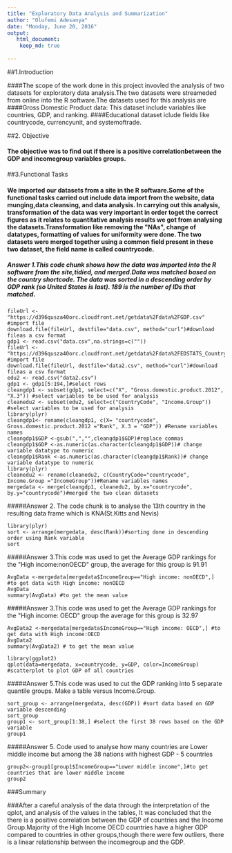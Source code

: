 ```yaml
---
title: "Exploratory Data Analysis and Summarization"
author: "Olufemi Adesanya"
date: "Monday, June 20, 2016"
output: 
   html_document:
    keep_md: true
    
---
```

##1.Introduction

####The scope of the work done in this project invovled the analysis of two datasets for exploratory data analysis.The two datasets were streameded from online into the R software.The datasets used for this analysis are  
####Gross Domestic Product data: This dataset include variables like countries, GDP, and ranking.
####Educational dataset iclude fields like countrycode, currencyunit, and systemoftrade. 

##2. Objective
#### The objective was to find out if there is a positive correlationbetween the GDP  and incomegroup variables groups.

##3.Functional Tasks
#### We imported our datasets from a site in the R software.Some of the functional tasks carried out include  data import from the website, data munging,data cleansing, and data analysis. In carrying out this analysis, transformation of the data was very important in order toget the correct figures as it relates to quantitative analysis results we got from analysing the datasets.Transformation like removing the "NAs", change of datatypes, formatting of values for uniformity were done. The two datasets were merged together using a common field present in these two dataset, the field name is called countrycode.




##### Answer 1.This code chunk shows how the data was imported into the R software from the site,tidied, and merged.Data was matched based on the country shortcode. The data was sorted in a descending order by GDP rank (so United States is last).  189 is the number of IDs that matched.
```{r}
fileUrl <- "https://d396qusza40orc.cloudfront.net/getdata%2Fdata%2FGDP.csv" #import file
download.file(fileUrl, destfile="data.csv", method="curl")#download fileas a csv format
gdp1 <- read.csv("data.csv",na.strings=c(""))
fileUrl <- "https://d396qusza40orc.cloudfront.net/getdata%2Fdata%2FEDSTATS_Country.csv" #import file
download.file(fileUrl, destfile="data2.csv", method="curl")#download fileas a csv format
edu2 <- read.csv("data2.csv")
gdp1 <- gdp1[5:194,]#select rows
cleangdp1 <- subset(gdp1, select=c("X", "Gross.domestic.product.2012", "X.3")) #select variables to be used for analysis
cleanedu2 <- subset(edu2, select=c("CountryCode", "Income.Group")) #select variables to be used for analysis
library(plyr)
cleangdp1<- rename(cleangdp1, c(X= "countrycode", Gross.domestic.product.2012 ="Rank", X.3 = "GDP")) #Rename variables names
cleangdp1$GDP <-gsub(",","",cleangdp1$GDP)#replace commas
cleangdp1$GDP <-as.numeric(as.character(cleangdp1$GDP))# change variable datatype to numeric
cleangdp1$Rank <-as.numeric(as.character(cleangdp1$Rank))# change variable datatype to numeric
library(plyr)
cleanedu2 <- rename(cleanedu2, c(CountryCode="countrycode", Income.Group ="IncomeGroup"))#Rename variables names
mergedata <- merge(cleangdp1, cleanedu2, by.x="countrycode", by.y="countrycode")#merged the two clean datasets
```
#####Answer 2. The code chunk is to analyse the  13th country in the resulting data frame which is  KNA(St.Kitts and Nevis)
```{r}
library(plyr)
sort <- arrange(mergedata, desc(Rank))#sorting done in descending order using Rank variable
sort
```
#####Answer 3.This code was used to get the Average GDP rankings for the "High income:nonOECD" group, the average for this group is 91.91
```{r}
AvgData <-mergedata[mergedata$IncomeGroup=="High income: nonOECD",] #to get data with High income: nonOECD
AvgData
summary(AvgData) #to get the mean value
```
#####Answer 3.This code was used to get the Average GDP rankings for the "High income: OECD" group the average for this group is  32.97
```{r}
AvgData2 <-mergedata[mergedata$IncomeGroup=="High income: OECD",] #to get data with High income:OECD
AvgData2
summary(AvgData2) # to get the mean value
```

```{r}
library(ggplot2)
qplot(data=mergedata, x=countrycode, y=GDP, color=IncomeGroup) #scatterplot to plot GDP of all countries
```

#####Answer 5.This code was  used to cut the GDP ranking into 5 separate quantile groups. Make a table versus Income.Group. 
```{r}
sort_group <- arrange(mergedata, desc(GDP)) #sort data based on GDP variable descending
sort_group
group1 <- sort_group[1:38,] #select the first 38 rows based on the GDP variable 
group1 
```
#####Answer 5. Code used to analyse how many countries are Lower middle income but among the 38 nations with highest GDP - 5 countries
```{r}
group2<-group1[group1$IncomeGroup=="Lower middle income",]#to get countries that are lower middle income
group2
```
###Summary

###After a careful analysis of the data through the interpretation of the qplot, and analysis of the values in the tables, It was concluded that the there is a positive correlation between the GDP of countries and the Income Group.Majority of the High Income OECD countries have a higher GDP compared to countries in other groups,though there were few outliers, there is a linear relationship between the incomegroup and the GDP.
